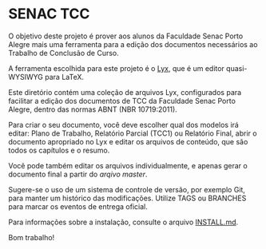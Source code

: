 SENAC TCC
=========

O objetivo deste projeto é prover aos alunos da Faculdade Senac
Porto Alegre mais uma ferramenta para a edição dos documentos
necessários ao Trabalho de Conclusão de Curso.

A ferramenta escolhida para este projeto é o [Lyx](http://lyx.org),
que é um editor quasi-WYSIWYG para LaTeX.

Este diretório contém uma coleção de arquivos Lyx, configurados para
facilitar a edição dos documentos de TCC da Faculdade Senac Porto
Alegre, dentro das normas ABNT (NBR 10719:2011).

Para criar o seu documento, você deve escolher qual dos modelos irá
editar: Plano de Trabalho, Relatório Parcial (TCC1) ou Relatório 
Final, abrir o documento apropriado no Lyx e editar os arquivos de
conteúdo, que são todos os capítulos e o resumo.

Você pode também editar os arquivos individualmente, e apenas gerar o
documento final a partir do _arqivo master_.

Sugere-se o uso de um sistema de controle de versão, por exemplo Git,
para manter um histórico das modificações. Utilize TAGS ou BRANCHES
para marcar os eventos de entrega oficial.

Para informações sobre a instalação, consulte o arquivo
[INSTALL.md](INSTALL.md).

Bom trabalho!
